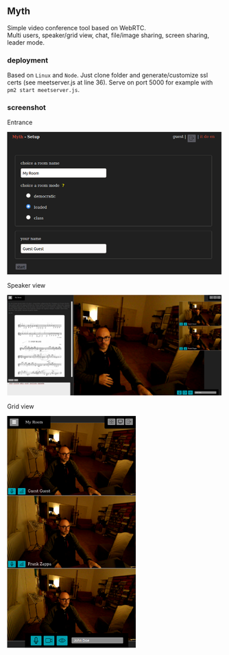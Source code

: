 ## Myth
Simple video conference tool based on WebRTC.  
Multi users, speaker/grid view, chat, file/image sharing, screen sharing, leader mode.
  
### deployment
Based on ```Linux``` and ```Node```.
Just clone folder and generate/customize ssl certs (see meetserver.js at line 36).
Serve on port 5000 for example with ```pm2 start meetserver.js```.

### screenshot

Entrance

<img src="/served/images/screenshot1.png" width="500" />

Speaker view

<img src="/served/images/screenshot2.png" width="500" />

Grid view

<img src="/served/images/screenshot3.png" width="300" />